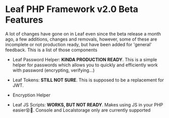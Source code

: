 # Leaf PHP Framework v2.0 Beta Features

A lot of changes have gone on in Leaf even since the beta release a month ago, a few additions, changes and removals, however, some of these are incomplete or not production ready, but have been added for 'general' feedback. This is a list of those components

- Leaf Password Helper: **KINDA PRODUCTION READY**. This is a simple helper for passwords which allows you to quickly and efficiently work with password (encrypting, verifying...)

- Leaf Tokens: **STILL NOT SURE**. This is supposed to be a replacement for JWT.

- Encryption Helper

- Leaf JS Scripts: **WORKS, BUT NOT READY**. Makes using JS in your PHP easier😵🤔. Console and Localstorage only are currently supported
